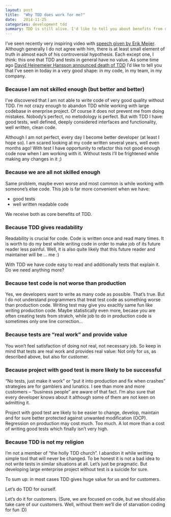 ```yaml
---
layout: post
title:  "Why TDD does work for me?"
date:   2014-11-25
categories: development tdd
summary: TDD is still alive. I'd like to tell you about benefits from using it in my work...
---
```


I’ve seen recently very inspiring video with [speech given by Erik Meijer](http://vimeo.com/110554082).
Although generally I do not agree with him, there is at least small element of truth in almost each of his 
controversial hypothesis. Each except one, I think: this one that TDD and tests in general have no value. As some time
ago [David Heinemeier Hansson announced death of TDD](http://david.heinemeierhansson.com/2014/tdd-is-dead-long-live-testing.html) 
I’d like to tell you that I’ve seen in today in a very good shape: in my code, in my team, in my company.


### Because I am not skilled enough (but better and better)

I’ve discovered that I am not able to write code of very good quality without TDD. I’m not crazy enough 
to abandon TDD while working with large codebase in enerprise project. Of course it does not prevent me from doing 
mistakes. Nobody’s perfect, no metodology is perfect. But with TDD I have: good tests, well defined, deeply considered 
interfaces and functionality, well written, clean code.

Although I am not perfect, every day I become better developer (at least I hope so). I am scared looking at my code 
written several years, well even months ago! With test I have opportunity to refactor this not good enough code now 
when I am working with it. Without tests I’ll be frightened while making any changes in it ;)

### Because we are all not skilled enough

Same problem, maybe even worse and most common is while working with someone’s else code. This job is far more convenient when we have:

* good tests
* well written readable code

We receive both as core benefits of TDD.

### Because TDD gives readability

Readability is crucial for code. Code is written once and read many times. It is worth to do my best while writing code 
in order to make job of its future reader less painful. Well, it is also quite likely that this future reader 
and maintainer will be … me :)

With TDD we have code easy to read and additionally tests that explain it. Do we need anything more?

### Because test code is not worse than production

Yes, we developers want to write as many code as possible. That’s true. But I do not understand programmers that treat 
test code as something worse than production code. Writing test may give you exacltly same fun like writing production 
code. Maybe statistically even more, becase you are often creating tests from stratch, while job to do in production 
code is sometimes only one line correction…

### Because tests are “real work” and provide value

You won’t feel satisfaction of doing not real, not necessary job. So keep in mind that tests are real work and provides
 real value: Not only for us, as described above, but also for customer.
 
### Because project with good test is more likely to be successful

“No tests, just make it work” or “put it into production and fix when crashes” strategies are for gamblers and lunatics. 
I see than more and more customers – “business people” are aware of that fact. I’m also sure that every developer knows 
about it although some of them are not keen on admitting it.

Project with good test are likely to be easier to change, develop, maintain and for sure better protected against 
unwanted modification (OCP). Regression on production may cost much. Too much. A lot more than a cost of writing good 
tests which finally isn’t very high.

### Because TDD is not my religion

I’m not a member of “the holly TDD church”. I abandon it while writting simple tool that will never be changed.
To be honest it is not a bad idea to not write tests in similar situations at all. Let’s just be pragmatic. 
But developing large enterprise project without test is a suicide for sure.

To sum up: in most cases TDD gives huge value for us and for customers.

Let’s do TDD for ourself.

Let’s do it for customers. (Sure, we are focused on code, but we should also take care of our customers. 
Well, without them we’ll die of starvation coding for fun :D)